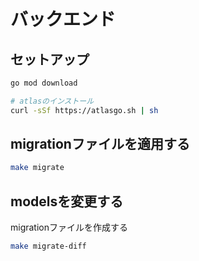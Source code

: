 # バックエンド

## セットアップ

```sh
go mod download

# atlasのインストール
curl -sSf https://atlasgo.sh | sh
```

## migrationファイルを適用する

```sh
make migrate
```

## modelsを変更する

migrationファイルを作成する

```sh
make migrate-diff
```
